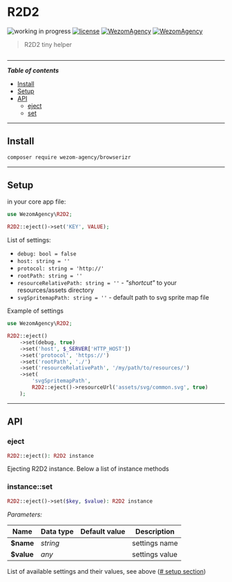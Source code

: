 # R2D2

![working in progress](https://img.shields.io/badge/Status-WIP-red.svg)
[![license](https://img.shields.io/badge/License-MIT-blue.svg)](https://github.com/dutchenkoOleg/node-w3c-validator/blob/master/LICENSE)
[![WezomAgency](https://img.shields.io/badge/composer-require-orange.svg)](https://packagist.org/packages/wezom-agency/r2d2)
[![WezomAgency](https://img.shields.io/badge/Wezom-Agency-red.svg)](https://github.com/WezomAgency)

> R2D2 tiny helper

<img src="https://raw.githubusercontent.com/dutchenkoOleg/storage/master/img/r2d2/r2d2.gif" alt>

---

***Table of contents***

- [Install](#install)
- [Setup](#setup)
- [API](#api)
	- [eject](#eject)
	- [set](#set)

---



## Install

```bash
composer require wezom-agency/browserizr
```

---

## Setup

in your core app file:

```php
use WezomAgency\R2D2;

R2D2::eject()->set('KEY', VALUE);

```

List of settings:

- `debug: bool = false`
- `host: string = ''`
- `protocol: string = 'http://'`
- `rootPath: string = ''`
- `resourceRelativePath: string = ''` - _"shortcut"_ to your resources/assets directory
- `svgSpritemapPath: string = ''` - default path to svg sprite map file


Example of settings

```php
use WezomAgency\R2D2;

R2D2::eject()
    ->set(debug, true)
    ->set('host', $_SERVER['HTTP_HOST'])
    ->set('protocol', 'https://')
    ->set('rootPath', './')
    ->set('resourceRelativePath', '/my/path/to/resources/')
    ->set(
        'svgSpritemapPath',
        R2D2::eject()->resourceUrl('assets/svg/common.svg', true)
    );
```

---

## API

### eject

```php
R2D2::eject(): R2D2 instance
```

Ejecting R2D2 instance.
Below a list of instance methods

### instance::set

```php
R2D2::eject()->set($key, $value): R2D2 instance
```

_Parameters:_

| Name       | Data type | Default value | Description    |
| ---------- | --------- | ------------- | -------------- |
| **$name**  | _string_  |               | settings name  |
| **$value** | _any_     |               | settings value |

List of available settings and their values, see above ([# setup section](#setup))



